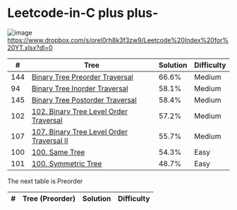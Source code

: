 # Leetcode-in-C plus plus-

![image](https://user-images.githubusercontent.com/30942700/117527619-f8c34480-afff-11eb-9ff1-e06fffa3af3e.png) https://www.dropbox.com/s/orel0rh8k3f3zw9/Leetcode%20Index%20for%20YT.xlsx?dl=0


|   #  |   Tree    |     Solution      |       Difficulty      |
|-----|-----------|----------|------------|
| 144 |    [Binary Tree Preorder Traversal](https://github.com/Xenorock/Leetcode-in-CPlusPlus-/issues/1#issue-880340987)  |66.6%|Medium| 
| 94  |   [Binary Tree Inorder Traversal ](https://github.com/Xenorock/Leetcode-in-CPlusPlus-/issues/2#issue-880359391)    |58.1%|Medium|
| 145  |   [Binary Tree Postorder Traversal ](https://github.com/Xenorock/Leetcode-in-CPlusPlus-/issues/3#issue-881027097)    |58.4%|Medium|
| 102  |   [102. Binary Tree Level Order Traversal ](https://github.com/Xenorock/Leetcode-in-CPlusPlus-/issues/4#issue-882163283)    |57.2%|Medium|
| 107  |   [107. Binary Tree Level Order Traversal II ](https://github.com/Xenorock/Leetcode-in-CPlusPlus-/issues/5#issue-882169542)    |55.7%|Medium|
| 100  |   [100. Same Tree  ](https://github.com/Xenorock/Leetcode-in-CPlusPlus-/issues/6#issue-886288566)    |54.3%|Easy|
| 101  |   [100. Symmetric Tree  ](https://github.com/Xenorock/Leetcode-in-CPlusPlus-/issues/7#issue-886361496)    |48.7%|Easy|



The next table is Preorder

|   #  |   Tree (Preorder)   |     Solution      |       Difficulty      |
|-----|-----------|----------|------------|
